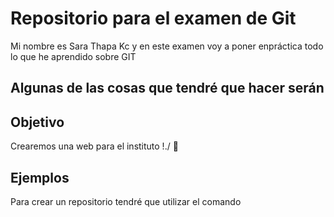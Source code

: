 # Repositorio para el examen de Git
Mi nombre es Sara Thapa Kc y en este examen voy a poner enpráctica todo lo que he aprendido sobre GIT

## Algunas de las cosas que tendré que hacer serán


## Objetivo
Crearemos una web para el instituto  !./ 🏫



## Ejemplos
Para crear un repositorio tendré que utilizar el comando 
